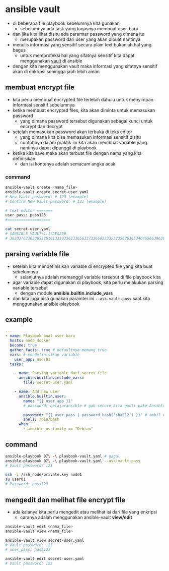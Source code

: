 # ansible vault
- di beberapa file playbook sebelumnya kita gunakan
  - sebelumnya ada task yang tugasnya membuat user-baru
- dan jika kita lihat disitu ada paramter password yang dimana itu
  - merupakan password dari user yang akan dibuat nantinya
- menulis informasi yang sensitif secara plain text bukanlah hal yang bagus
  - untuk memproteksi hal yang sifatnya sensitif kita dapat menggunakan [vault](https://docs.ansible.com/ansible/latest/vault_guide/index.html#protecting-sensitive-data-with-ansible-vault) di ansible
- dengan kita menggunakan vault maka informasi yang sifatnya sensitif akan di enkripsi sehingga jauh lebih aman

## membuat encrypt file
- kita perlu membuat encrypted file terlebih dahulu untuk menyimpan informasi sensitif sebelumnya
- ketika membuat encrypted files, kita akan diminta untuk memasukan password
  - yang dimana password tersebut digunakan sebagai kunci untuk encrypt dan decrypt
- setelah memasukan password akan terbuka di teks editor
  - yang dimana kita bisa memasukan informasi sensitif disitu
  - contohnya dalam praktik ini kita akan membuat variable yang nantinya dapat dipanggil di playbook
- ketika kita save maka akan terbuat file dengan nama yang kita definisikan
  - dan isi kontenya adalah semacam angka acak

### command
```bash
ansible-vault create <nama_file>
ansible-vault create secret-user.yaml
# New Vault password: # 123 (example)
# Confirm New Vault password: # 123 (example)

# text editor =======
user_pass: pass123
#===================

cat secret-user.yaml
# $ANSIBLE_VAULT;1.1;AES256
# 38303762303065326161333033633365613733666232353235626365346465663963613463653233...
```

## parsing variable file
- setelah kita mendefinisikan variable di encrypted file yang kita buat sebelumnya
  - selanjutnya adalah memanggil variable tersebut di file playbook kita
- agar variable dapat digunakan di playbook, kita perlu melakukan parsing variable tersebut
  - dengan module **ansible.builtin.include_vars**
- dan kita juga bisa gunakan paramter ini ```--ask-vault-pass``` saat kita menggunakan ansible-playbook

## example
```yaml
---
- name: Playbook buat user baru
  hosts: node_docker
  become: true
  gather_facts: true # defaultnya memang true
  vars: # mendefinisikan variable
    user_app: user01
  tasks:

    - name: Parsing variable dari secret file
      ansible.builtin.include_vars:
        file: secret-user.yaml

    - name: Add new user
      ansible.builtin.user:
        name: "{{ user_app }}"
        # password: belajaransible # gak secure kita ganti pake Ansible Vault

        password: "{{ user_pass | password_hash('sha512') }}" # ambil value dari variable lalu lakukan hash
        shell: /bin/bash
      when:
        - ansible_os_family == "Debian"
```

## command
```bash
ansible-playbook 07\ -\ playbook-vault.yaml # gagal
ansible-playbook 07\ -\ playbook-vault.yaml --ask-vault-pass
# Vault password: 123

ssh -i /ssh_node/private.key node1
su user01
# Password: pass123
```

## mengedit dan melihat file encrypt file
- ada kalanya kita perlu mengedit atau melihat isi dari file yang enkripsi
  - caranya adalah menggunakan ansible-vault **view/edit**

```bash
ansible-vault edit <nama_file>
ansible-vault view <nama_file>

ansible-vault view secret-user.yaml
# Vault password: 123
# user_pass: pass123

ansible-vault edit secret-user.yaml
# Vault password: 123
```